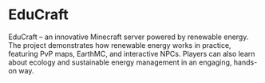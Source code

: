 # EduCraft
EduCraft – an innovative Minecraft server powered by renewable energy. The project demonstrates how renewable energy works in practice, featuring PvP maps, EarthMC, and interactive NPCs. Players can also learn about ecology and sustainable energy management in an engaging, hands-on way.
